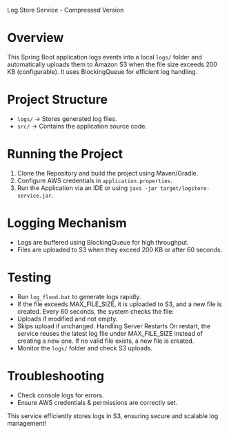 Log Store Service - Compressed Version  

# Overview  
This Spring Boot application logs events into a local `logs/` folder and automatically uploads them to Amazon S3 when the file size exceeds 200 KB (configurable). It uses BlockingQueue for efficient log handling.  

# Project Structure  
- `logs/` → Stores generated log files.  
- `src/` → Contains the application source code.  

# Running the Project  
1. Clone the Repository and build the project using Maven/Gradle.  
2. Configure AWS credentials in `application.properties`.  
3. Run the Application via an IDE or using `java -jar target/logstore-service.jar`.  

# Logging Mechanism  
- Logs are buffered using BlockingQueue for high throughput.  
- Files are uploaded to S3 when they exceed 200 KB or after 60 seconds.  

# Testing  
- Run `log_flood.bat` to generate logs rapidly.
- If the file exceeds MAX_FILE_SIZE, it is uploaded to S3, and a new file is created.
Every 60 seconds, the system checks the file:
 - Uploads if modified and not empty.
 - Skips upload if unchanged.
Handling Server Restarts
On restart, the service reuses the latest log file under MAX_FILE_SIZE instead of creating a new one.
If no valid file exists, a new file is created.
- Monitor the `logs/` folder and check S3 uploads.  

# Troubleshooting  
- Check console logs for errors.  
- Ensure AWS credentials & permissions are correctly set.  

This service efficiently stores logs in S3, ensuring secure and scalable log management!
